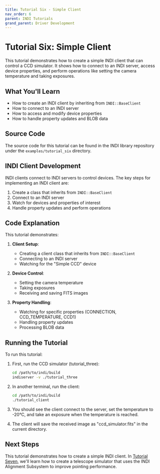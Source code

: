 ```yaml
---
title: Tutorial Six - Simple Client
nav_order: 6
parent: INDI Tutorials
grand_parent: Driver Development
---
```


# Tutorial Six: Simple Client

This tutorial demonstrates how to create a simple INDI client that can control a CCD simulator. It shows how to connect to an INDI server, access device properties, and perform operations like setting the camera temperature and taking exposures.

## What You'll Learn

- How to create an INDI client by inheriting from `INDI::BaseClient`
- How to connect to an INDI server
- How to access and modify device properties
- How to handle property updates and BLOB data

## Source Code

The source code for this tutorial can be found in the INDI library repository under the `examples/tutorial_six` directory.

## INDI Client Development

INDI clients connect to INDI servers to control devices. The key steps for implementing an INDI client are:

1. Create a class that inherits from `INDI::BaseClient`
2. Connect to an INDI server
3. Watch for devices and properties of interest
4. Handle property updates and perform operations

## Code Explanation

This tutorial demonstrates:

1. **Client Setup**:

   - Creating a client class that inherits from `INDI::BaseClient`
   - Connecting to an INDI server
   - Watching for the "Simple CCD" device

2. **Device Control**:

   - Setting the camera temperature
   - Taking exposures
   - Receiving and saving FITS images

3. **Property Handling**:
   - Watching for specific properties (CONNECTION, CCD_TEMPERATURE, CCD1)
   - Handling property updates
   - Processing BLOB data

## Running the Tutorial

To run this tutorial:

1. First, run the CCD simulator (tutorial_three):

   ```bash
   cd /path/to/indi/build
   indiserver -v ./tutorial_three
   ```

2. In another terminal, run the client:

   ```bash
   cd /path/to/indi/build
   ./tutorial_client
   ```

3. You should see the client connect to the server, set the temperature to -20°C, and take an exposure when the temperature is reached.

4. The client will save the received image as "ccd_simulator.fits" in the current directory.

## Next Steps

This tutorial demonstrates how to create a simple INDI client. In [Tutorial Seven](tutorial-seven.md), we'll learn how to create a telescope simulator that uses the INDI Alignment Subsystem to improve pointing performance.
